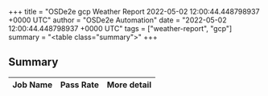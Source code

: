 +++
title = "OSDe2e gcp Weather Report 2022-05-02 12:00:44.448798937 +0000 UTC"
author = "OSDe2e Automation"
date = "2022-05-02 12:00:44.448798937 +0000 UTC"
tags = ["weather-report", "gcp"]
summary = "<table class=\"summary\"></table>"
+++
## Summary

| Job Name | Pass Rate | More detail |
|----------|-----------|-------------|




